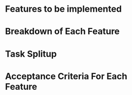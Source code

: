 # Features to be implemented 


# Breakdown of Each Feature


# Task Splitup


# Acceptance Criteria For Each Feature
